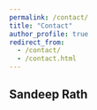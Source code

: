 ```yaml
---
permalink: /contact/
title: "Contact"
author_profile: true
redirect_from: 
  - /contact/
  - /contact.html
---
```


## Sandeep Rath